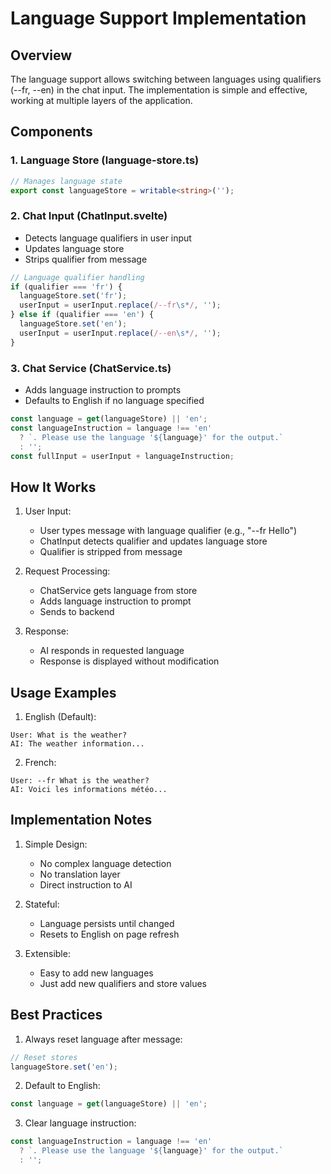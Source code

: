 # Language Support Implementation

## Overview
The language support allows switching between languages using qualifiers (--fr, --en) in the chat input. The implementation is simple and effective, working at multiple layers of the application.

## Components

### 1. Language Store (language-store.ts)
```typescript
// Manages language state
export const languageStore = writable<string>('');
```

### 2. Chat Input (ChatInput.svelte)
- Detects language qualifiers in user input
- Updates language store
- Strips qualifier from message
```typescript
// Language qualifier handling
if (qualifier === 'fr') {
  languageStore.set('fr');
  userInput = userInput.replace(/--fr\s*/, '');
} else if (qualifier === 'en') {
  languageStore.set('en');
  userInput = userInput.replace(/--en\s*/, '');
}
```

### 3. Chat Service (ChatService.ts)
- Adds language instruction to prompts
- Defaults to English if no language specified
```typescript
const language = get(languageStore) || 'en';
const languageInstruction = language !== 'en' 
  ? `. Please use the language '${language}' for the output.` 
  : '';
const fullInput = userInput + languageInstruction;
```

## How It Works

1. User Input:
   - User types message with language qualifier (e.g., "--fr Hello")
   - ChatInput detects qualifier and updates language store
   - Qualifier is stripped from message

2. Request Processing:
   - ChatService gets language from store
   - Adds language instruction to prompt
   - Sends to backend

3. Response:
   - AI responds in requested language
   - Response is displayed without modification

## Usage Examples

1. English (Default):
```
User: What is the weather?
AI: The weather information...
```

2. French:
```
User: --fr What is the weather?
AI: Voici les informations météo...
```

## Implementation Notes

1. Simple Design:
   - No complex language detection
   - No translation layer
   - Direct instruction to AI

2. Stateful:
   - Language persists until changed
   - Resets to English on page refresh

3. Extensible:
   - Easy to add new languages
   - Just add new qualifiers and store values

## Best Practices

1. Always reset language after message:
```typescript
// Reset stores
languageStore.set('en');
```

2. Default to English:
```typescript
const language = get(languageStore) || 'en';
```

3. Clear language instruction:
```typescript
const languageInstruction = language !== 'en' 
  ? `. Please use the language '${language}' for the output.` 
  : '';